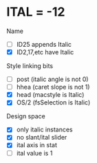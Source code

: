 # ITAL = -12

Name 
  - [ ] ID25 appends Italic
  - [x] ID2,17,etc have Italic

Style linking bits 
  - [ ] post (italic angle is not 0)
  - [ ] hhea (caret slope is not 1)
  - [x] head (macstyle is Italic)
  - [x] OS/2 (fsSelection is Italic)

Design space
  - [x] only italic instances
  - [x] no slant/ital slider
  - [x] ital axis in stat
  - [ ] ital value is 1
